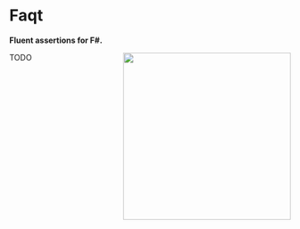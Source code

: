 Faqt
====

**Fluent assertions for F#.**

<img src="https://raw.githubusercontent.com/cmeeren/Faqt/main/logo/faqt-logo-docs.png" width="300" align="right" />

TODO
